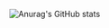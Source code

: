 ![Anurag's GitHub stats](https://github-readme-stats.vercel.app/api?username=AlexanderDotH&show_icons=true&theme=darkula)
